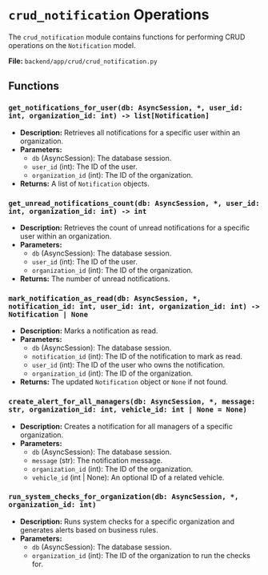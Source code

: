 # `crud_notification` Operations

The `crud_notification` module contains functions for performing CRUD operations on the `Notification` model.

**File:** `backend/app/crud/crud_notification.py`

## Functions

### `get_notifications_for_user(db: AsyncSession, *, user_id: int, organization_id: int) -> list[Notification]`

*   **Description:** Retrieves all notifications for a specific user within an organization.
*   **Parameters:**
    *   `db` (AsyncSession): The database session.
    *   `user_id` (int): The ID of the user.
    *   `organization_id` (int): The ID of the organization.
*   **Returns:** A list of `Notification` objects.

### `get_unread_notifications_count(db: AsyncSession, *, user_id: int, organization_id: int) -> int`

*   **Description:** Retrieves the count of unread notifications for a specific user within an organization.
*   **Parameters:**
    *   `db` (AsyncSession): The database session.
    *   `user_id` (int): The ID of the user.
    *   `organization_id` (int): The ID of the organization.
*   **Returns:** The number of unread notifications.

### `mark_notification_as_read(db: AsyncSession, *, notification_id: int, user_id: int, organization_id: int) -> Notification | None`

*   **Description:** Marks a notification as read.
*   **Parameters:**
    *   `db` (AsyncSession): The database session.
    *   `notification_id` (int): The ID of the notification to mark as read.
    *   `user_id` (int): The ID of the user who owns the notification.
    *   `organization_id` (int): The ID of the organization.
*   **Returns:** The updated `Notification` object or `None` if not found.

### `create_alert_for_all_managers(db: AsyncSession, *, message: str, organization_id: int, vehicle_id: int | None = None)`

*   **Description:** Creates a notification for all managers of a specific organization.
*   **Parameters:**
    *   `db` (AsyncSession): The database session.
    *   `message` (str): The notification message.
    *   `organization_id` (int): The ID of the organization.
    *   `vehicle_id` (int | None): An optional ID of a related vehicle.

### `run_system_checks_for_organization(db: AsyncSession, *, organization_id: int)`

*   **Description:** Runs system checks for a specific organization and generates alerts based on business rules.
*   **Parameters:**
    *   `db` (AsyncSession): The database session.
    *   `organization_id` (int): The ID of the organization to run the checks for.
